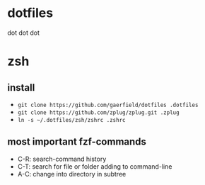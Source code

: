 # dotfiles
dot dot dot

# zsh
## install
* `git clone https://github.com/gaerfield/dotfiles .dotfiles`
* `git clone https://github.com/zplug/zplug.git .zplug`
* `ln -s ~/.dotfiles/zsh/zshrc .zshrc`
## most important fzf-commands
* C-R: search-command history
* C-T: search for file or folder adding to command-line
* A-C: change into directory in subtree
